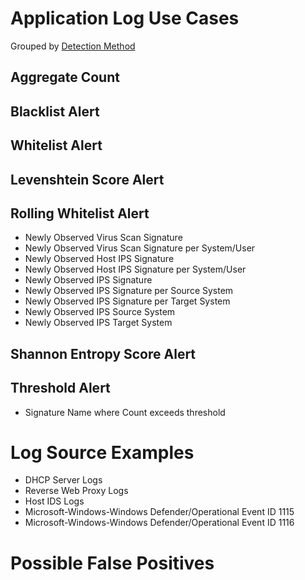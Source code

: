 # Application Log Use Cases


Grouped by [Detection Method](/Detection-Methods.md)


## Aggregate Count



## Blacklist Alert



## Whitelist Alert


## Levenshtein Score Alert



## Rolling Whitelist Alert
- Newly Observed Virus Scan Signature
- Newly Observed Virus Scan Signature per System/User
- Newly Observed Host IPS Signature
- Newly Observed Host IPS Signature per System/User
- Newly Observed IPS Signature
- Newly Observed IPS Signature per Source System
- Newly Observed IPS Signature per Target System
- Newly Observed IPS Source System
- Newly Observed IPS Target System


## Shannon Entropy Score Alert



## Threshold Alert
- Signature Name where Count exceeds threshold


# Log Source Examples
- DHCP Server Logs
- Reverse Web Proxy Logs
- Host IDS Logs
- Microsoft-Windows-Windows Defender/Operational Event ID 1115
- Microsoft-Windows-Windows Defender/Operational Event ID 1116


# Possible False Positives